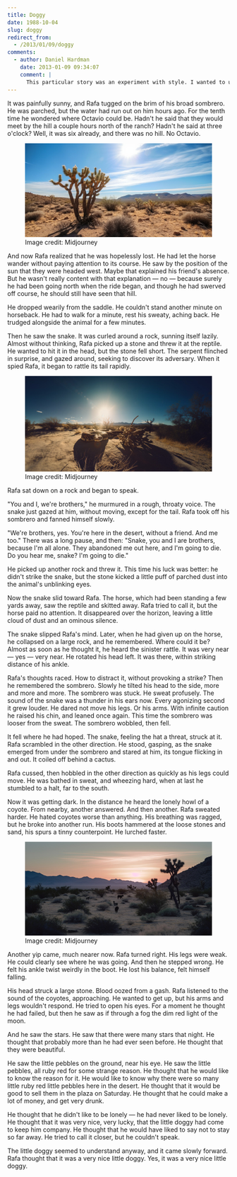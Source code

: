 ```yaml
---
title: Doggy
date: 1988-10-04
slug: doggy
redirect_from:
  - /2013/01/09/doggy
comments:
  - author: Daniel Hardman
    date: 2013-01-09 09:34:07
    comment: |
      This particular story was an experiment with style. I wanted to use irony and voice in fresh ways. I think it turned out pretty well, although the bleak ending is not my favorite.
---
```

It was painfully sunny, and Rafa tugged on the brim of his broad sombrero. He was parched, but the water had run out on him hours ago. For the tenth time he wondered where Octavio could be. Hadn't he said that they would meet by the hill a couple hours north of the ranch? Hadn't he said at three o'clock? Well, it was six already, and there was no hill. No Octavio.

<figure><img alt="desert" src="assets/desert.jpg" /><figcaption>Image credit: Midjourney</figcaption></figure>

And now Rafa realized that he was hopelessly lost. He had let the horse wander without paying attention to its course. He saw by the position of the sun that they were headed west. Maybe that explained his friend's absence. But he wasn't really content with that explanation &mdash; no &mdash; because surely he had been going north when the ride began, and though he had swerved off course, he should still have seen that hill.

He dropped wearily from the saddle. He couldn't stand another minute on horseback. He had to walk for a minute, rest his sweaty, aching back. He trudged alongside the animal for a few minutes.

Then he saw the snake. It was curled around a rock, sunning itself lazily. Almost without thinking, Rafa picked up a stone and threw it at the reptile. He wanted to hit it in the head, but the stone fell short. The serpent flinched in surprise, and gazed around, seeking to discover its adversary. When it spied Rafa, it began to rattle its tail rapidly.

<figure><img alt="rattlesnake" src="assets/rattlesnake.jpg" /><figcaption>Image credit: Midjourney</figcaption></figure>

Rafa sat down on a rock and began to speak.

"You and I, we're brothers," he murmured in a rough, throaty voice. The snake just gazed at him, without moving, except for the tail. Rafa took off his sombrero and fanned himself slowly.

"We're brothers, yes. You're here in the desert, without a friend. And me too." There was a long pause, and then: "Snake, you and I are brothers, because I'm all alone. They abandoned me out here, and I'm going to die. Do you hear me, snake? I'm going to die."

He picked up another rock and threw it. This time his luck was better: he didn't strike the snake, but the stone kicked a little puff of parched dust into the animal's unblinking eyes.

Now the snake slid toward Rafa. The horse, which had been standing a few yards away, saw the reptile and skitted away. Rafa tried to call it, but the horse paid no attention. It disappeared over the horizon, leaving a little cloud of dust and an ominous silence.

The snake slipped Rafa's mind. Later, when he had given up on the horse, he collapsed on a large rock, and he remembered. Where could it be? Almost as soon as he thought it, he heard the sinister rattle. It was very near &mdash; yes &mdash; very near. He rotated his head left. It was there, within striking distance of his ankle.

Rafa's thoughts raced. How to distract it, without provoking a strike? Then he remembered the sombrero. Slowly he tilted his head to the side, more and more and more. The sombrero was stuck. He sweat profusely. The sound of the snake was a thunder in his ears now. Every agonizing second it grew louder. He dared not move his legs. Or his arms. With infinite caution he raised his chin, and leaned once again. This time the sombrero was looser from the sweat. The sombrero wobbled, then fell.

It fell where he had hoped. The snake, feeling the hat a threat, struck at it. Rafa scrambled in the other direction. He stood, gasping, as the snake emerged from under the sombrero and stared at him, its tongue flicking in and out. It coiled off behind a cactus.

Rafa cussed, then hobbled in the other direction as quickly as his legs could move. He was bathed in sweat, and wheezing hard, when at last he stumbled to a halt, far to the south.

Now it was getting dark. In the distance he heard the lonely howl of a coyote. From nearby, another answered. And then another. Rafa sweated harder. He hated coyotes worse than anything. His breathing was ragged, but he broke into another run. His boots hammered at the loose stones and sand, his spurs a tinny counterpoint. He lurched faster.

<figure><img alt="coyotes" src="assets/coyotes.jpg" /><figcaption>Image credit: Midjourney</figcaption></figure>

Another yip came, much nearer now. Rafa turned right. His legs were weak. He could clearly see where he was going. And then he stepped wrong. He felt his ankle twist weirdly in the boot. He lost his balance, felt himself falling.

His head struck a large stone. Blood oozed from a gash. Rafa listened to the sound of the coyotes, approaching. He wanted to get up, but his arms and legs wouldn't respond. He tried to open his eyes. For a moment he thought he had failed, but then he saw as if through a fog the dim red light of the moon.

And he saw the stars. He saw that there were many stars that night. He thought that probably more than he had ever seen before. He thought that they were beautiful.

He saw the little pebbles on the ground, near his eye. He saw the little pebbles, all ruby red for some strange reason. He thought that he would like to know the reason for it. He would like to know why there were so many little ruby red little pebbles here in the desert. He thought that it would be good to sell them in the plaza on Saturday. He thought that he could make a lot of money, and get very drunk.

He thought that he didn't like to be lonely &mdash; he had never liked to be lonely. He thought that it was very nice, very lucky, that the little doggy had come to keep him company. He thought that he would have liked to say not to stay so far away. He tried to call it closer, but he couldn't speak.

The little doggy seemed to understand anyway, and it came slowly forward. Rafa thought that it was a very nice little doggy. Yes, it was a very nice little doggy.
